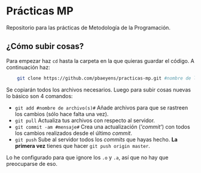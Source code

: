 # Prácticas MP
Repositorio para las prácticas de Metodología de la Programación.

## ¿Cómo subir cosas?

Para empezar haz `cd` hasta la carpeta en la que quieras guardar el código.
A continuación haz:

```bash
	git clone https://github.com/pbaeyens/practicas-mp.git #nombre de la carpeta donde vas a guardar las cosas#
```

Se copiarán todos los archivos necesarios. Luego para subir cosas nuevas lo básico
son 4 comandos:

- `git add #nombre de archivo(s)#` Añade archivos para que se rastreen los cambios (sólo hace falta una vez).
- `git pull` Actualiza tus archivos con respecto al servidor.
- `git commit -am #mensaje#` Crea una actualización (*'commit'*) con todos los cambios
	realizados desde el último *commit*.
- `git push` Sube al servidor todos los *commits* que hayas hecho. **La primera vez**
	tienes que hacer `git push origin master`.

Lo he configurado para que ignore los `.o` y `.a`, así que no hay que preocuparse
de eso.

